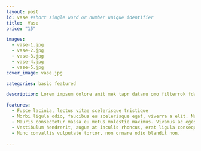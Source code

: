 ```yaml
---
layout: post
id: vase #short single word or number unique identifier
title:  Vase
price: "15"

images:
  - vase-1.jpg
  - vase-2.jpg
  - vase-3.jpg
  - vase-4.jpg
  - vase-5.jpg
cover_image: vase.jpg

categories: basic featured

description: Lorem impsum dolore amit mek tapr datanu omo filterrok fdam. Lorem impsum dolore amit mek tapr datanu omo filterrok fdam

features:
  - Fusce lacinia, lectus vitae scelerisque tristique
  - Morbi ligula odio, faucibus eu scelerisque eget, viverra a elit. Nullam quis ipsum molestie, dictum arcu id, semper leo
  - Mauris consectetur massa eu metus molestie maximus. Vivamus ac egestas eros
  - Vestibulum hendrerit, augue at iaculis rhoncus, erat ligula consequat lorem
  - Nunc convallis vulputate tortor, non ornare odio blandit non.

---
```

